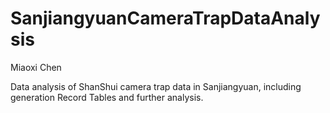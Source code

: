 # SanjiangyuanCameraTrapDataAnalysis

Miaoxi Chen

Data analysis of ShanShui camera trap data in  Sanjiangyuan, including generation Record Tables and further analysis.